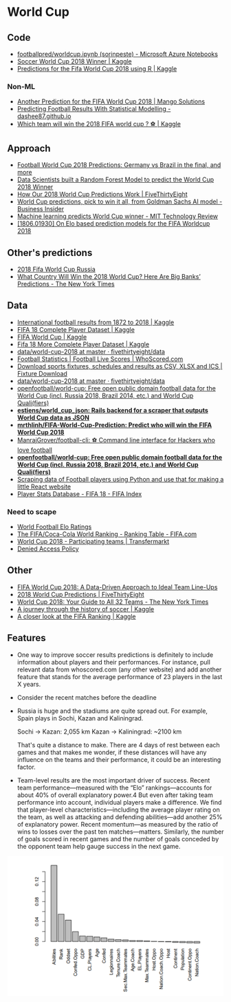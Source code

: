 # World Cup

## Code

* [footballpred/worldcup.ipynb \(sorinpeste\) - Microsoft Azure Notebooks](https://notebooks.azure.com/sorinpeste/libraries/footballpred/html/worldcup.ipynb)
* [Soccer World Cup 2018 Winner \| Kaggle](https://www.kaggle.com/agostontorok/soccer-world-cup-2018-winner)
* [Predictions for the Fifa World Cup 2018 using R \| Kaggle](https://www.kaggle.com/lekroll/predictions-for-the-fifa-world-cup-2018-using-r)

### Non-ML

* [Another Prediction for the FIFA World Cup 2018 \| Mango Solutions](https://www.mango-solutions.com/blog/another-prediction-of-fifa-world-cup-2018)
* [Predicting Football Results With Statistical Modelling - dashee87.github.io](https://dashee87.github.io/football/python/predicting-football-results-with-statistical-modelling/)
* [Which team will win the 2018 FIFA world cup ? ⚽ \| Kaggle](https://www.kaggle.com/nathanlauga/which-team-will-win-the-2018-fifa-world-cup/notebook)

## Approach

* [Football World Cup 2018 Predictions: Germany vs Brazil in the final, and more](https://www.kdnuggets.com/2018/06/football-world-cup-predictions.html)
* [Data Scientists built a Random Forest Model to predict the World Cup 2018 Winner](https://www.analyticsvidhya.com/blog/2018/06/data-scientists-used-a-random-forest-model-to-predict-the-world-cup-2018-winner/)
* [How Our 2018 World Cup Predictions Work \| FiveThirtyEight](https://fivethirtyeight.com/features/how-our-2018-world-cup-predictions-work/)
* [World Cup predictions, pick to win it all, from Goldman Sachs AI model - Business Insider](http://www.businessinsider.com/world-cup-predictions-pick-to-win-it-all-goldman-sachs-ai-model-2018-6)
* [Machine learning predicts World Cup winner - MIT Technology Review](https://www.technologyreview.com/s/611397/machine-learning-predicts-world-cup-winner/)
* [\[1806.01930\] On Elo based prediction models for the FIFA Worldcup 2018](https://arxiv.org/abs/1806.01930)

## Other's predictions

* [2018 Fifa World Cup Russia](http://andrewyuan.github.io/FWC2018_prediction.html)
* [What Country Will Win the 2018 World Cup? Here Are Big Banks’ Predictions - The New York Times](https://www.nytimes.com/2018/06/12/business/dealbook/world-cup-goldman-banks.html)

## Data

* [International football results from 1872 to 2018 \| Kaggle](https://www.kaggle.com/martj42/international-football-results-from-1872-to-2017)
* [FIFA 18 Complete Player Dataset \| Kaggle](https://www.kaggle.com/thec03u5/fifa-18-demo-player-dataset)
* [FIFA World Cup \| Kaggle](https://www.kaggle.com/abecklas/fifa-world-cup)
* [Fifa 18 More Complete Player Dataset \| Kaggle](https://www.kaggle.com/kevinmh/fifa-18-more-complete-player-dataset)
* [data/world-cup-2018 at master · fivethirtyeight/data](https://github.com/fivethirtyeight/data/tree/master/world-cup-2018)
* [Football Statistics \| Football Live Scores \| WhoScored.com](https://www.whoscored.com/)
* [Download sports fixtures, schedules and results as CSV, XLSX and ICS \| Fixture Download](https://fixturedownload.com/)
* [data/world-cup-2018 at master · fivethirtyeight/data](https://github.com/fivethirtyeight/data/tree/master/world-cup-2018)
* [openfootball/world-cup: Free open public domain football data for the World Cup \(incl. Russia 2018, Brazil 2014, etc.\) and World Cup Quali\(fiers\)](https://github.com/openfootball/world-cup)
* [**estiens/world\_cup\_json: Rails backend for a scraper that outputs World Cup data as JSON**](https://github.com/estiens/world_cup_json)
* [**mrthlinh/FIFA-World-Cup-Prediction: Predict who will win the FIFA World Cup 2018**](https://github.com/mrthlinh/FIFA-World-Cup-Prediction)
* [ManrajGrover/football-cli: ⚽ Command line interface for Hackers who love football](https://github.com/ManrajGrover/football-cli)
* [**openfootball/world-cup: Free open public domain football data for the World Cup \(incl. Russia 2018, Brazil 2014, etc.\) and World Cup Quali\(fiers\)**](https://github.com/openfootball/world-cup)
* [Scraping data of Football players using Python and use that for making a little React website](https://medium.com/@rahul3103/scrapping-data-of-football-players-using-python-and-use-that-for-making-a-little-react-website-e389a3a687c0)
* [Player Stats Database - FIFA 18 - FIFA Index](https://www.fifaindex.com/players/top/)

### Need to scape

* [World Football Elo Ratings](http://www.eloratings.net/)
* [The FIFA/Coca-Cola World Ranking - Ranking Table - FIFA.com](https://www.fifa.com/fifa-world-ranking/ranking-table/men/index.html)
* [World Cup 2018 - Participating teams \| Transfermarkt](https://www.transfermarkt.com/world-cup-2018/teilnehmer/pokalwettbewerb/WM18)
* [Denied Access Policy](https://www.oddschecker.com/football/world-cup/winner)

## Other

* [FIFA World Cup 2018: A Data-Driven Approach to Ideal Team Line-Ups](https://towardsdatascience.com/fifa-world-cup-2018-a-data-driven-approach-to-ideal-team-line-ups-93505cfe36f8)
* [2018 World Cup Predictions \| FiveThirtyEight](https://projects.fivethirtyeight.com/2018-world-cup-predictions/)
* [World Cup 2018: Your Guide to All 32 Teams - The New York Times](https://mobile.nytimes.com/2018/06/11/sports/world-cup-groups.html?action=click&module=RelatedCoverage&pgtype=Article&region=Footer)
* [A journey through the history of soccer \| Kaggle](https://www.kaggle.com/phjulien/a-journey-through-the-history-of-soccer)
* [A closer look at the FIFA Ranking \| Kaggle](https://www.kaggle.com/jonathanbouchet/a-closer-look-at-the-fifa-ranking)

## Features

* One way to improve soccer results predictions is definitely to include information about players and their performances. For instance, pull relevant data from whoscored.com \(any other website\) and add another feature that stands for the average performance of 23 players in the last X years.
* Consider the recent matches before the deadline
* Russia is huge and the stadiums are quite spread out. For example, Spain plays in Sochi, Kazan and Kaliningrad.

  Sochi -&gt; Kazan: 2,055 km Kazan -&gt; Kaliningrad: ~2100 km

  That's quite a distance to make. There are 4 days of rest between each games and that makes me wonder, if these distances will have any influence on the teams and their performance, it could be an interesting factor.

* Team-level results are the most important driver of success. Recent team performance—measured with the “Elo” rankings—accounts for about 40% of overall explanatory power.4 But even after taking team performance into account, individual players make a difference. We find that player-level characteristics—including the average player rating on the team, as well as attacking and defending abilities—add another 25% of explanatory power. Recent momentum—as measured by the ratio of wins to losses over the past ten matches—matters. Similarly, the number of goals scored in recent games and the number of goals conceded by the opponent team help gauge success in the next game.



![](.gitbook/assets/image%20%2816%29.png)

